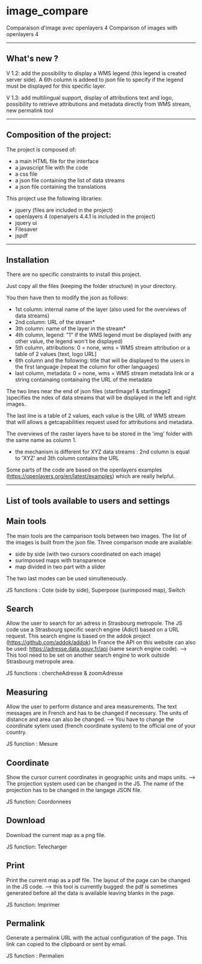 # image_compare
Comparaison d'image avec openlayers 4
Comparison of images with openlayers 4

-------------
What's new ?
-------------
V 1.2: add the possibility to display a WMS legend (this legend is created server side). A 6th column is addeed to json file to specify if the legend must be displayed for this specific layer.

V 1.3: add multilingual support, display of attributions text and logo, possibility to retrieve attributions and metadata directly from WMS stream, new permalink tool


---------------------------
Composition of the project:
---------------------------

The project is composed of:
- a main HTML file for the interface
- a javascript file with the code
- a css file
- a json file containing the list of data streams
- a json file containing the translations

This project use the following libraries:
- jquery (files are included in the project)
- openlayers 4 (openalyers 4.4.1 is included in the project)
- jquery ui
- Filesaver
- jspdf

------------
Installation
------------

There are no specific constraints to install this project.

Just copy all the files (keeping the folder structure) in your directory.

You then have then to modify the json as follows:
- 1st column: internal name of the layer (also used for the overviews of data streams)
- 2nd column: URL of the stream*
- 3th column: name of the layer in the stream*
- 4th column, legend: "1" if the WMS legend must be displayed (with any other value, the legend won't be displayed)
- 5th column, attributions: 0 = none, wms = WMS stream attribution or a table of 2 values [text, logo URL]
- 6th column and the following: title that will be displayed to the users in the first language (repeat the column for other languages)
- last column, metadata: 0 = none, wms = WMS stream metadata link or a string containaing containaing the URL of the metadata

The two lines near the end of json files (startImage1 & startImage2 )specifies the ndex of data streams that will be displayed in the left and right images.

The last line is a table of 2 values, each value is the URL of  WMS stream that will allows a getcapabilities request used for attributions and metadata.

The overviews of the raster layers have to be stored in the 'img' folder with the same name as column 1.

* the mechanism is different for XYZ data streams : 2nd column is equal to 'XYZ' and 3th column contains the URL

Some parts of the code are based on the openlayers examples (https://openlayers.org/en/latest/examples) which are really helpful.

---------------------------------------------
List of tools available to users and settings
---------------------------------------------

Main tools
----------
The main tools are the camparison tools between two images. The list of the images is built from the json file.
Three comparison mode are available:
- side by side (with two cursors coordinated on each image)
- surimposed maps with transparence
- map divided in two part with a slider

The two last modes can be used simulteneously.

JS functions : Cote (side by side), Superpose (surimposed map), Switch 

Search
------

Allow the user to search for an adress in Strasbourg metropole.
The JS code use a Strasbourg specific search engine (Adict) based on a URL request. This search engine is based on the addok project (https://github.com/addok/addok)
In France the API on this website can also be used: https://adresse.data.gouv.fr/api (same search engine code).
--> This tool need to be set on another search engine to work outside Strasbourg metropole area.

JS functions : chercheAdresse & zoomAdresse

Measuring
---------

Allow the user to perform distance and area measurements.
The text messages are in French and has to be changed if necessary. The units of distance and area can also be changed.
--> You have to change the coordinate sytem used (french coordinate system) to the official one of your country.

JS function : Mesure

Coordinate
----------
Show the cursor current coordinates in geographic units and maps units.
--> The projection system used can be changed in the JS. The name of the projection has to be changed in the langage JSON file.

JS function: Coordonnees

Download
--------
Download the current map as a png file.

JS function: Telecharger

Print
-----
Print the current map as a pdf file.
The layout of the page can be changed in the JS code.
--> this tool is currently bugged: the pdf is sometimes generated before all the data is available leaving blanks in the page.

JS function: Imprimer

Permalink
---------
Generate a permalink URL with the actual configuration of the page. This link can copied to the clipboard or sent by email.

JS function : Permalien
